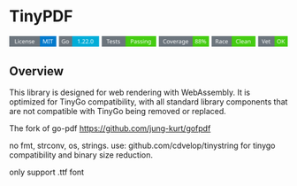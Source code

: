 # TinyPDF
<!-- START_SECTION:BADGES_SECTION -->
<a href="docs/img/badges.svg"><img src="docs/img/badges.svg" alt="Project Badges" title="Generated by badges.sh from github.com/cdvelop/devscripts"></a>
<!-- END_SECTION:BADGES_SECTION -->

## Overview

This library is designed for web rendering with WebAssembly. It is optimized for TinyGo compatibility, with all standard library components that are not compatible with TinyGo being removed or replaced.

The fork of go-pdf  https://github.com/jung-kurt/gofpdf

no fmt, strconv, os, strings. use: github.com/cdvelop/tinystring for tinygo compatibility and binary size reduction.

only support .ttf font

